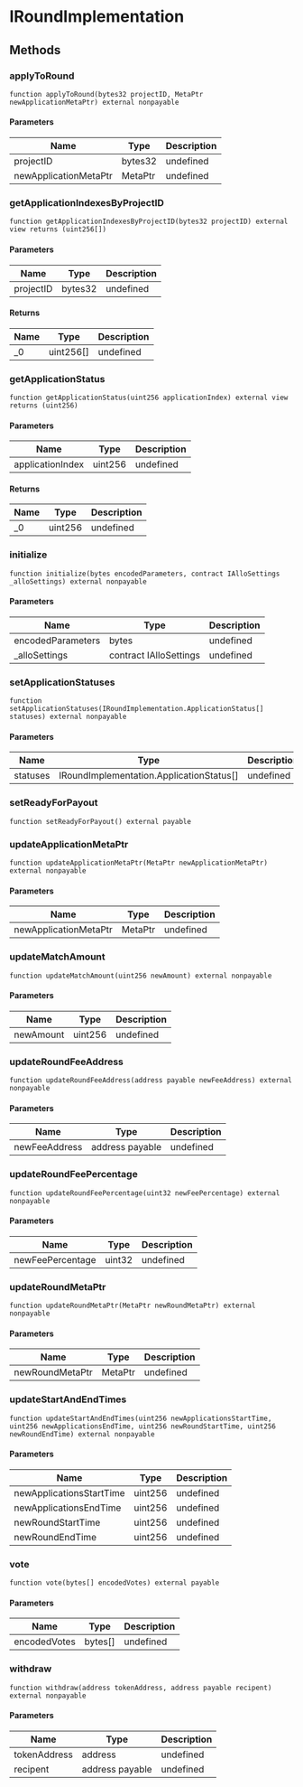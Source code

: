 # IRoundImplementation









## Methods

### applyToRound

```solidity
function applyToRound(bytes32 projectID, MetaPtr newApplicationMetaPtr) external nonpayable
```





#### Parameters

| Name | Type | Description |
|---|---|---|
| projectID | bytes32 | undefined |
| newApplicationMetaPtr | MetaPtr | undefined |

### getApplicationIndexesByProjectID

```solidity
function getApplicationIndexesByProjectID(bytes32 projectID) external view returns (uint256[])
```





#### Parameters

| Name | Type | Description |
|---|---|---|
| projectID | bytes32 | undefined |

#### Returns

| Name | Type | Description |
|---|---|---|
| _0 | uint256[] | undefined |

### getApplicationStatus

```solidity
function getApplicationStatus(uint256 applicationIndex) external view returns (uint256)
```





#### Parameters

| Name | Type | Description |
|---|---|---|
| applicationIndex | uint256 | undefined |

#### Returns

| Name | Type | Description |
|---|---|---|
| _0 | uint256 | undefined |

### initialize

```solidity
function initialize(bytes encodedParameters, contract IAlloSettings _alloSettings) external nonpayable
```





#### Parameters

| Name | Type | Description |
|---|---|---|
| encodedParameters | bytes | undefined |
| _alloSettings | contract IAlloSettings | undefined |

### setApplicationStatuses

```solidity
function setApplicationStatuses(IRoundImplementation.ApplicationStatus[] statuses) external nonpayable
```





#### Parameters

| Name | Type | Description |
|---|---|---|
| statuses | IRoundImplementation.ApplicationStatus[] | undefined |

### setReadyForPayout

```solidity
function setReadyForPayout() external payable
```






### updateApplicationMetaPtr

```solidity
function updateApplicationMetaPtr(MetaPtr newApplicationMetaPtr) external nonpayable
```





#### Parameters

| Name | Type | Description |
|---|---|---|
| newApplicationMetaPtr | MetaPtr | undefined |

### updateMatchAmount

```solidity
function updateMatchAmount(uint256 newAmount) external nonpayable
```





#### Parameters

| Name | Type | Description |
|---|---|---|
| newAmount | uint256 | undefined |

### updateRoundFeeAddress

```solidity
function updateRoundFeeAddress(address payable newFeeAddress) external nonpayable
```





#### Parameters

| Name | Type | Description |
|---|---|---|
| newFeeAddress | address payable | undefined |

### updateRoundFeePercentage

```solidity
function updateRoundFeePercentage(uint32 newFeePercentage) external nonpayable
```





#### Parameters

| Name | Type | Description |
|---|---|---|
| newFeePercentage | uint32 | undefined |

### updateRoundMetaPtr

```solidity
function updateRoundMetaPtr(MetaPtr newRoundMetaPtr) external nonpayable
```





#### Parameters

| Name | Type | Description |
|---|---|---|
| newRoundMetaPtr | MetaPtr | undefined |

### updateStartAndEndTimes

```solidity
function updateStartAndEndTimes(uint256 newApplicationsStartTime, uint256 newApplicationsEndTime, uint256 newRoundStartTime, uint256 newRoundEndTime) external nonpayable
```





#### Parameters

| Name | Type | Description |
|---|---|---|
| newApplicationsStartTime | uint256 | undefined |
| newApplicationsEndTime | uint256 | undefined |
| newRoundStartTime | uint256 | undefined |
| newRoundEndTime | uint256 | undefined |

### vote

```solidity
function vote(bytes[] encodedVotes) external payable
```





#### Parameters

| Name | Type | Description |
|---|---|---|
| encodedVotes | bytes[] | undefined |

### withdraw

```solidity
function withdraw(address tokenAddress, address payable recipent) external nonpayable
```





#### Parameters

| Name | Type | Description |
|---|---|---|
| tokenAddress | address | undefined |
| recipent | address payable | undefined |




